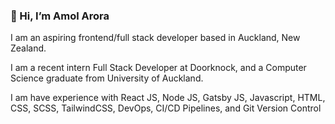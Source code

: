 ### **👋 Hi, I’m Amol Arora**

I am an aspiring frontend/full stack developer based in Auckland, New Zealand.

I am a recent intern Full Stack Developer at Doorknock, and a Computer Science graduate from University of Auckland.

I am have experience with React JS, Node JS, Gatsby JS, Javascript, HTML, CSS, SCSS, TailwindCSS, DevOps, CI/CD Pipelines, and Git Version Control
